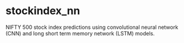 # stockindex_nn
NIFTY 500 stock index predictions using convolutional neural network (CNN) and long short term memory network (LSTM) models.
